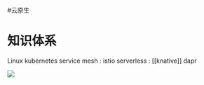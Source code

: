 
#云原生


# 知识体系

Linux 
kubernetes
service mesh : istio
serverless : [[knative]]
dapr



![](https://jimmysong.io/blog/service-mesh-2021/008i3skNly1gyc4698fi8j30w40u0adk.jpg)